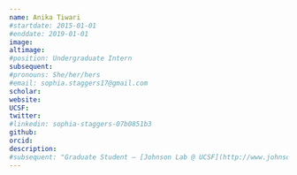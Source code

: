 ```yaml
---
name: Anika Tiwari
#startdate: 2015-01-01
#enddate: 2019-01-01
image:
altimage:
#position: Undergraduate Intern
subsequent:
#pronouns: She/her/hers
#email: sophia.staggers17@gmail.com
scholar:
website:
UCSF:
twitter:
#linkedin: sophia-staggers-07b0851b3
github:
orcid:
description:
#subsequent: "Graduate Student – [Johnson Lab @ UCSF](http://www.johnsonlab.ucsf.edu)"
---
```

